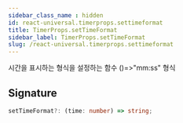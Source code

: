```yaml
---
sidebar_class_name : hidden
id: react-universal.timerprops.settimeformat
title: TimerProps.setTimeFormat
sidebar_label: TimerProps.setTimeFormat
slug: /react-universal.timerprops.settimeformat
---
```






시간을 표시하는 형식을 설정하는 함수  ()=&gt;"mm:ss" 형식

## Signature

```typescript
setTimeFormat?: (time: number) => string;
```
